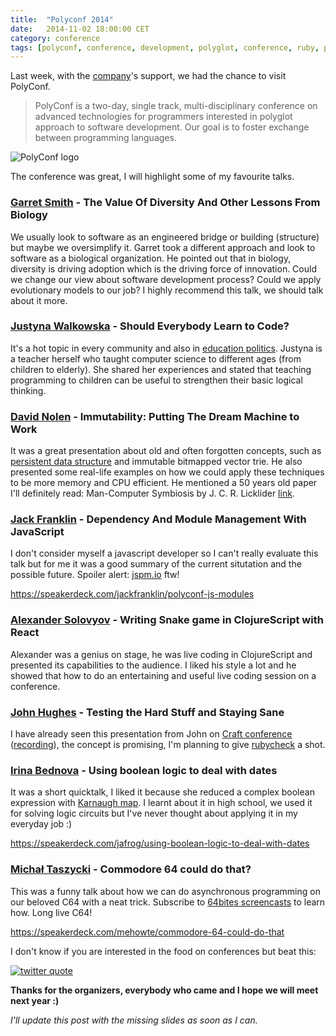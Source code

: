 ```yaml
---
title:  "Polyconf 2014"
date:   2014-11-02 18:00:00 CET
category: conference
tags: [polyconf, conference, development, polyglot, conference, ruby, poland, poznan]
---
```

Last week, with the [company][dina]'s support, we had the chance to visit PolyConf.

> PolyConf is a two-day, single track, multi-disciplinary conference on advanced
technologies for programmers interested in polyglot approach to software development.
Our goal is to foster exchange between programming languages.

<img src="{{ site.assets_uri }}/2014.11/polyconf.png" alt="PolyConf logo" title="PolyConf logo" class="center" />

The conference was great, I will highlight some of my favourite talks.

### [Garret Smith][gsmith] - The Value Of Diversity And Other Lessons From Biology

We usually look to software as an engineered bridge or building (structure) but
maybe we oversimplify it. Garret took a different approach and look to software
as a biological organization. He pointed out that in biology, diversity is driving
adoption which is the driving force of innovation. Could we change our view about
software development process? Could we apply evolutionary models to our job?
I highly recommend this talk, we should talk about it more.

### [Justyna Walkowska][jwalkowska] - Should Everybody Learn to Code?

It's a hot topic in every community and also in [education politics][comprev].
Justyna is a teacher herself who taught computer science to different ages
(from children to elderly). She shared her experiences and stated that teaching
programming to children can be useful to strengthen their basic logical thinking.

### [David Nolen][dnolen] - Immutability: Putting The Dream Machine to Work

It was a great presentation about old and often forgotten concepts, such as
[persistent data structure][pdstr] and immutable bitmapped vector trie. He also
presented some real-life examples on how we could apply these techniques to be
more memory and CPU efficient. He mentioned a 50 years old paper I'll definitely
read: Man-Computer Symbiosis by J. C. R. Licklider [link][mancompsymb].

### [Jack Franklin][jfranklin] - Dependency And Module Management With JavaScript

I don't consider myself a javascript developer so I can't really evaluate this
talk but for me it was a good summary of the current situtation and the possible
future. Spoiler alert: [jspm.io](http://jspm.io) ftw!

<https://speakerdeck.com/jackfranklin/polyconf-js-modules>

### [Alexander Solovyov][asolovyov] - Writing Snake game in ClojureScript with React

Alexander was a genius on stage, he was live coding in ClojureScript and presented
its capabilities to the audience. I liked his style a lot and he showed that how
to do an entertaining and useful live coding session on a conference.

### [John Hughes][jhughes] - Testing the Hard Stuff and Staying Sane

I have already seen this presentation from John on [Craft conference][craftqc]
([recording][quickchecktalk]), the concept is promising, I'm planning to give
[rubycheck][rbcheck] a shot.

### [Irina Bednova][ibednova] - Using boolean logic to deal with dates

It was a short quicktalk, I liked it because she reduced a complex boolean expression
with [Karnaugh map][karnaugh]. I learnt about it in high school, we used it for
solving logic circuits but I've never thought about applying it in my everyday job :)

<https://speakerdeck.com/jafrog/using-boolean-logic-to-deal-with-dates>

### [Michał Taszycki][mtaszycki] - Commodore 64 could do that?

This was a funny talk about how we can do asynchronous programming on our beloved
C64 with a neat trick. Subscribe to [64bites screencasts][64bites] to learn how.
Long live C64!

<https://speakerdeck.com/mehowte/commodore-64-could-do-that>

I don't know if you are interested in the food on conferences but beat this:

<a href="https://twitter.com/Jack_Franklin/status/528136828742676480">
  <img src="{{ site.assets_uri }}/2014.11/528136828742676480.png" alt="twitter quote" title="omnom :)" class="center" />
</a>

**Thanks for the organizers, everybody who came and I hope we will meet next year :)**

_I'll update this post with the missing slides as soon as I can._

[dina]: http://www.digitalnatives.hu
[gsmith]: http://twitter.com/gar1t
[jwalkowska]: http://girllostinit.com
[dnolen]: http://twitter.com/swannodette
[ztellman]: http://twitter.com/ztellman
[jfranklin]: http://twitter.com/Jack_Franklin
[asolovyov]: http://twitter.com/asolovyov
[jhughes]: http://twitter.com/rjmh
[ibednova]: https://twitter.com/jafrog
[mtaszycki]: https://twitter.com/mehowte
[comprev]: http://www.bbc.com/news/technology-29010511
[pdstr]: http://en.wikipedia.org/wiki/Persistent_data_structure
[mancompsymb]: http://groups.csail.mit.edu/medg/people/psz/Licklider.html
[craftqc]: http://craft-conf.com/2014/#speakers/JohnHughes
[quickchecktalk]: http://www.ustream.tv/recorded/46638775
[rbcheck]: https://github.com/mcandre/rubycheck
[karnaugh]: http://en.wikipedia.org/wiki/Karnaugh_map
[64bites]: http://signup.64bites.com
